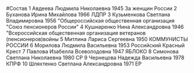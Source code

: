 #Состав
1 Авдеева Людмила Николаевна 1945 За женщин России
2 Буханова Ирина Михайлова 1966 ЛДПР
3 Кузьменкова Светлана Владимировна 1956 \"Общероссийская общественная организация \"Союз пенсионеров России\"
4 Кушнаренко Нина Александровна 1946 \"Всероссийская общественная организация ветеранов (пенсионеров)войны
5 Митлина Лариса Сергеевна 1950 КОММУНИСТЫ РОССИИ
6 Морилова Людмила Васильевна 1953 Российский Красный Крест
7 Павлова Изабелла Всеволодовна 1947 ЯБЛОКО
8 Симонова Светлана Николаевна 1980 СР
9 Чернецова Надежда Васильевна 1978 КПРФ
10 Шляхтенко Светлана Александровна 1971 ЕР
